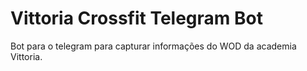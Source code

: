 # Vittoria Crossfit Telegram Bot

Bot para o telegram para capturar informações do WOD da academia Vittoria.
